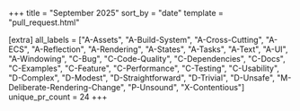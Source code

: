 +++
title = "September 2025"
sort_by = "date"
template = "pull_request.html"

[extra]
all_labels = ["A-Assets", "A-Build-System", "A-Cross-Cutting", "A-ECS", "A-Reflection", "A-Rendering", "A-States", "A-Tasks", "A-Text", "A-UI", "A-Windowing", "C-Bug", "C-Code-Quality", "C-Dependencies", "C-Docs", "C-Examples", "C-Feature", "C-Performance", "C-Testing", "C-Usability", "D-Complex", "D-Modest", "D-Straightforward", "D-Trivial", "D-Unsafe", "M-Deliberate-Rendering-Change", "P-Unsound", "X-Contentious"]
unique_pr_count = 24
+++
